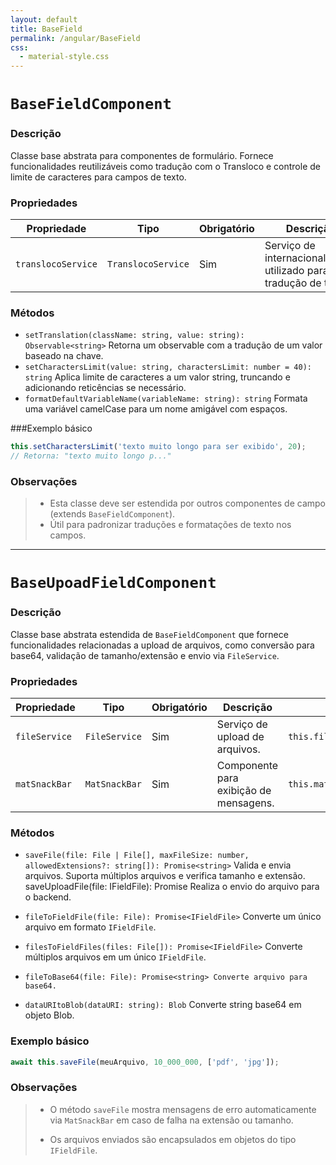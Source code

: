 ```yaml
---
layout: default
title: BaseField
permalink: /angular/BaseField
css:
  - material-style.css
---
```


# `BaseFieldComponent`

### Descrição

Classe base abstrata para componentes de formulário. Fornece funcionalidades reutilizáveis como tradução com o Transloco e controle de limite de caracteres para campos de texto.

### Propriedades

| Propriedade        | Tipo               | Obrigatório | Descrição                                                         | Exemplo                                |
| ------------------ | ------------------ | ----------- | ----------------------------------------------------------------- | -------------------------------------- |
| `translocoService` | `TranslocoService` | Sim         | Serviço de internacionalização utilizado para tradução de textos. | `this.translocoService.translate(...)` |

### Métodos

- `setTranslation(className: string, value: string): Observable<string>` Retorna um observable com a tradução de um valor baseado na chave.
- `setCharactersLimit(value: string, charactersLimit: number = 40): string` Aplica limite de caracteres a um valor string, truncando e adicionando reticências se necessário.
- `formatDefaultVariableName(variableName: string): string` Formata uma variável camelCase para um nome amigável com espaços.

###Exemplo básico

```ts
this.setCharactersLimit('texto muito longo para ser exibido', 20);
// Retorna: "texto muito longo p..."
```

### Observações

> - Esta classe deve ser estendida por outros componentes de campo (extends `BaseFieldComponent`).
> - Útil para padronizar traduções e formatações de texto nos campos.

---

# `BaseUpoadFieldComponent`

### Descrição

Classe base abstrata estendida de `BaseFieldComponent` que fornece funcionalidades relacionadas a upload de arquivos, como conversão para base64, validação de tamanho/extensão e envio via `FileService`.

### Propriedades

| Propriedade   | Tipo          | Obrigatório | Descrição                              | Exemplo                      |
| ------------- | ------------- | ----------- | -------------------------------------- | ---------------------------- |
| `fileService` | `FileService` | Sim         | Serviço de upload de arquivos.         | `this.fileService.upload()`  |
| `matSnackBar` | `MatSnackBar` | Sim         | Componente para exibição de mensagens. | `this.matSnackBar.open(...)` |

### Métodos

- `saveFile(file: File | File[], maxFileSize: number, allowedExtensions?: string[]): Promise<string>`
  Valida e envia arquivos. Suporta múltiplos arquivos e verifica tamanho e extensão.
  saveUploadFile(file: IFieldFile): Promise<string>
  Realiza o envio do arquivo para o backend.

- `fileToFieldFile(file: File): Promise<IFieldFile>`
  Converte um único arquivo em formato `IFieldFile`.

- `filesToFieldFiles(files: File[]): Promise<IFieldFile>`
  Converte múltiplos arquivos em um único `IFieldFile`.

- `fileToBase64(file: File): Promise<string>
Converte arquivo para base64.
`
- `dataURItoBlob(dataURI: string): Blob`
  Converte string base64 em objeto Blob.

### Exemplo básico

```ts
await this.saveFile(meuArquivo, 10_000_000, ['pdf', 'jpg']);
```

### Observações

> - O método `saveFile` mostra mensagens de erro automaticamente via `MatSnackBar` em caso de falha na extensão ou tamanho.
>
> - Os arquivos enviados são encapsulados em objetos do tipo `IFieldFile`.
